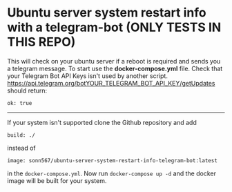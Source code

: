 # Ubuntu server system restart info with a telegram-bot (ONLY TESTS IN THIS REPO)

This will check on your ubuntu server if a reboot is required and sends you a telegram message.
To start use the **docker-compose.yml** file.
Check that your Telegram Bot API Keys isn't used by another script.
https://api.telegram.org/botYOUR_TELEGRAM_BOT_API_KEY/getUpdates should return:

```ok: true```

----------------------------------------------------

If your system isn't supported clone the Github repository and add 
```
build: ./
``` 
instead of 
```
image: sonn567/ubuntu-server-system-restart-info-telegram-bot:latest
```
in the ```docker-compose.yml```.
Now run ```docker-compose up -d``` and the docker image will be built for your system.
